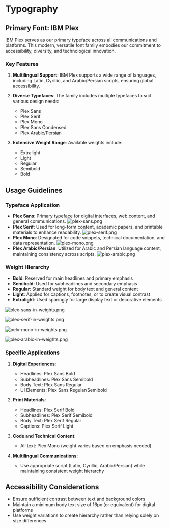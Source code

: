 # Typography

## Primary Font: IBM Plex

IBM Plex serves as our primary typeface across all communications and platforms. This modern, versatile font family embodies our commitment to accessibility, diversity, and technological innovation.

### Key Features

1. **Multilingual Support**: IBM Plex supports a wide range of languages, including Latin, Cyrillic, and Arabic/Persian scripts, ensuring global accessibility.

2. **Diverse Typefaces**: The family includes multiple typefaces to suit various design needs:
    - Plex Sans
    - Plex Serif
    - Plex Mono
    - Plex Sans Condensed
    - Plex Arabic/Persian

3. **Extensive Weight Range**: Available weights include:
    - Extralight
    - Light
    - Regular
    - Semibold
    - Bold

## Usage Guidelines

### Typeface Application

- **Plex Sans**: Primary typeface for digital interfaces, web content, and general communications.
![plex-sans.png](plex-sans.png)
- **Plex Serif**: Used for long-form content, academic papers, and printable materials to enhance readability.
![plex-serif.png](plex-serif.png)
- **Plex Mono**: Designated for code snippets, technical documentation, and data representation.
![plex-mono.png](plex-mono.png)
- **Plex Arabic/Persian**: Utilized for Arabic and Persian language content, maintaining consistency across scripts.
![plex-arabic.png](plex-arabic.png)


### Weight Hierarchy

- **Bold**: Reserved for main headlines and primary emphasis
- **Semibold**: Used for subheadlines and secondary emphasis
- **Regular**: Standard weight for body text and general content
- **Light**: Applied for captions, footnotes, or to create visual contrast
- **Extralight**: Used sparingly for large display text or decorative elements

![plex-sans-in-weights.png](plex-sans-in-weights.png)

![plex-serif-in-weights.png](plex-serif-in-weights.png)

![pelx-mono-in-weights.png](pelx-mono-in-weights.png)

![plex-arabic-in-weights.png](plex-arabic-in-weights.png)

### Specific Applications

1. **Digital Experiences**:
    - Headlines: Plex Sans Bold
    - Subheadlines: Plex Sans Semibold
    - Body Text: Plex Sans Regular
    - UI Elements: Plex Sans Regular/Semibold

2. **Print Materials**:
    - Headlines: Plex Serif Bold
    - Subheadlines: Plex Serif Semibold
    - Body Text: Plex Serif Regular
    - Captions: Plex Serif Light

3. **Code and Technical Content**:
    - All text: Plex Mono (weight varies based on emphasis needed)

4. **Multilingual Communications**:
    - Use appropriate script (Latin, Cyrillic, Arabic/Persian) while maintaining consistent weight hierarchy

## Accessibility Considerations

- Ensure sufficient contrast between text and background colors
- Maintain a minimum body text size of 16px (or equivalent) for digital platforms
- Use weight variations to create hierarchy rather than relying solely on size differences

